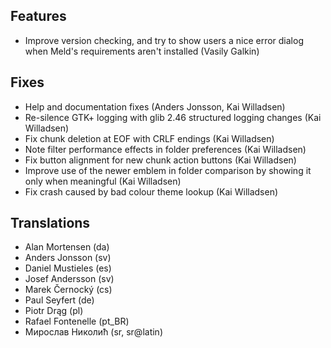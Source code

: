 
<!--
2017-03-11 meld 3.17.1
======================
-->

Features
--------

* Improve version checking, and try to show users a nice error dialog when
  Meld's requirements aren't installed (Vasily Galkin)

Fixes
-----

* Help and documentation fixes (Anders Jonsson, Kai Willadsen)
* Re-silence GTK+ logging with glib 2.46 structured logging changes (Kai
  Willadsen)
* Fix chunk deletion at EOF with CRLF endings (Kai Willadsen)
* Note filter performance effects in folder preferences (Kai Willadsen)
* Fix button alignment for new chunk action buttons (Kai Willadsen)
* Improve use of the newer emblem in folder comparison by showing it only
  when meaningful (Kai Willadsen)
* Fix crash caused by bad colour theme lookup (Kai Willadsen)

Translations
------------

* Alan Mortensen (da)
* Anders Jonsson (sv)
* Daniel Mustieles (es)
* Josef Andersson (sv)
* Marek Černocký (cs)
* Paul Seyfert (de)
* Piotr Drąg (pl)
* Rafael Fontenelle (pt_BR)
* Мирослав Николић (sr, sr@latin)
